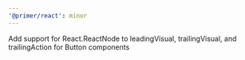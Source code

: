 ```yaml
---
'@primer/react': minor
---
```


Add support for React.ReactNode to leadingVisual, trailingVisual, and trailingAction for Button components
